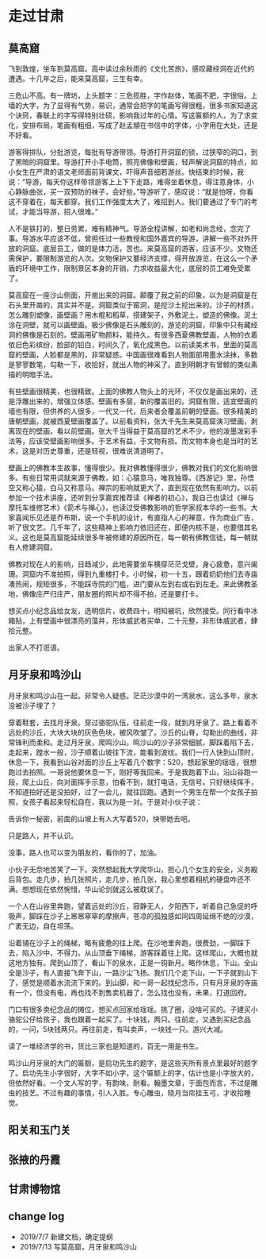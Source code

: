 # 走过甘肃

## 莫高窟

飞到敦煌，坐车到莫高窟。高中读过余秋雨的《文化苦旅》，感叹藏经洞在近代的遭遇。十几年之后，能来莫高窟，三生有幸。

三危山不高。有一牌坊，上头题字：三危揽胜，字作赵体，笔画不肥，字很俗。上墙的大字，为了显得有气势，易识，通常会把字的笔画写得很粗，很多书家知道这个诀窍，春联上的字写得特别壮硕，影响我过年的心情。写这匾额的人，为了求变化，安排布局，笔画有粗细，写成了赵孟頫在书信中的字体，小字用在大处，还是不好看。

游客得排队，分批游览，每批有导游带领。导游打开洞窟的锁，过狭窄的洞口，到了黑暗的洞窟里。导游打开小手电筒，照亮佛像和壁画，轻声解说洞窟的特点，如小女生在严肃的语文老师面前背课文，吓得声音细若游丝。快结束的时候，我说：“导游，每天你这样带领游客上上下下走路，难得坐着休息，得注意身体，小心静脉曲张，买一双预防的袜子，会好些。”导游听了，感叹说：“就是怕呀，你看这不穿着在，每天都穿。我们工作强度太大了，难招到人。我们要通过了专门的考试，才能当导游，招人很难。”

人不是铁打的，整日劳累，难有精神气。导游全程讲解，如老和尚念经，念完了事。导游水平应该不低，曾担任过一些教授和国外嘉宾的导游，讲解一些不对外开放的洞窟。底层员工，做的是体力活，苦也。来莫高窟的游客，应该不少。文物还需保护，要限制游览的人次。文物保护又要经济支撑，得开放游览，在这么一个矛盾的环境中工作，限制景区本身的开销，力求收益最大化，底层的员工难免受累了。

莫高窟在一座沙山侧面，开凿出来的洞窟。颠覆了我之前的印象，以为是洞窟是在石头里开凿的，其实并不是。洞窟类似于窑洞，是挖沙土挖出来的。沙子的材质，怎么雕刻塑像，画壁画？用木棍和稻草，搭建架子，外敷泥土，塑造的佛像。泥土涂在洞壁，就可以画壁画。极少佛像是石头雕刻的，游览的洞窟，印象中只有藏经洞的佛像是石刻的。壁画用矿物颜料，能持久。有很多西夏佛教壁画，人物的衣着依旧色彩缤纷，脸部的铅白，时间久了，氧化成黑色。以前读美术书，里面的莫高窟的壁画，人脸都是黑的，非常疑惑。中国画很难看到人物面部用墨水涂抹，多数是寥寥数笔，勾勒一下，收拾好，就出人物的神采了。直到明朝才有曾鲸的类似素描的明暗手法。

有些壁画很精美，也很精致。上面的佛教人物头上的光环，不仅仅是画出来的，还是浮雕出来的，增强立体感。壁画有多层，新的覆盖旧的。洞窟有限，适宜壁画的墙也有限，但供养的人很多，一代又一代，后来者会覆盖前朝的壁画。很多精美的唐朝壁画，就被西夏壁画覆盖了。以前看资料，张大千先生来莫高窟演习壁画，剥离现在的壁画，看以前壁画。张大千当得益于莫高窟的艺术不少，他的泼墨泼彩手法等，应该受壁画影响很多。于艺术有益，于文物有损。而文物本身也是当时的艺术，这是对历史尊重，还是轻视，很难说清道明了。

壁画上的佛教本生故事，懂得很少。我对佛教懂得很少，佛教对我们的文化影响很多。有些日常用词就来源于佛教，如：心猿意马，唯我独尊。《西游记》里，孙悟空又称心猿，白马又称意马。禅宗的影响就更大了，直到现在依然有影响力。以前参加一个技术讲座，还听到分享嘉宾推荐读《禅者的初心》，我自己也读过《禅与摩托车维修艺术》《箭术与禅心》，也读过受佛教影响的哲学家叔本华的一些书。大家喜闻乐见还是乔布斯，说一个手机的设计，有直指人心的禅意，作为商业广告，听了很文艺。几千年了，这些精神上影响力依旧还在，即便内核不是，也要借其名义。这也是莫高窟能延续很多年被修建的原因所在，每一朝有佛教信徒，每一朝就有人修建洞窟。

佛教对现在人的影响，日趋减少，此地需要坐车横穿茫茫戈壁，身心疲惫，意兴阑珊。洞窟内不准拍照，得到九重楼打卡。小时候，初一十五，跟着奶奶他们去寺庙凑热闹，规矩很多，不能踩寺院的门槛，进门要从左到右或右到左走。来此佛教圣地，佛像庄严归庄严，朋友圈的照片却不得不拍，还是要打卡。

想买点小纪念品给女友，选明信片，收费四十，明知被坑，欣然接受。同行看中冰箱贴，上有壁画中很漂亮的藻井，形体威武者买单，二十元整，非形体威武者，肆拾元整。

出家人不打诳语。

## 月牙泉和鸣沙山

月牙泉和鸣沙山在一起。非常令人疑惑。茫茫沙漠中的一湾泉水，这么多年，泉水没被沙子埋了？

穿着鞋套，去找月牙泉。穿过骆驼队伍，往前走一段，就到月牙泉了。路上看着不远处的沙丘，大块大块的灰色色块，被风吹皱了。沙丘的山脊，勾勒出的曲线，非常锋利而柔和。走过月牙泉，爬鸣沙山。鸣沙山的沙子非常细腻，脚踩着陷下去，走起来，蹚水一般，沙子顺着山坡往下流，能看到波纹。我们一行人快到山顶时，休息一下，我看到山谷对面的沙丘上写着几个数字：520，想起家里的瑶瑶，很想跑过去拍照。一哥说他要休息一下，刚好等我回来。于是我跑着下山，沿山谷跑一段，爬上山丘，向对面挥手示意，怕看不到，就打电话，无信号。只好继续挥手，不知道拍好还是没拍好，过了一会儿，就往回跑。遇到一个男生在帮一个女孩子拍照，女孩子看起来轻松自在，我以为是一对。于是对小伙子说：

告诉你一秘密，前面的山坡上有人大写着520，快带她去吧。

只是路人，并不认识。

没事，路人也可以变为朋友的，看你的了，加油。

小伙子无奈地苦笑了一下。突然想起我大学爬华山，担心几个女生的安全，义务殿后背包。走几步，拍几张照片，走几步，拍几张，我心里想着相机的硬盘咋还不满。想想现在依然惋惜，华山论剑就这么被耽误了。

一个人在山谷里奔跑，望着远处的沙丘，寂静无人，夕阳西下，听着自己急促的呼吸声，脚踩在沙子上窸窸窣窣的摩擦声，苍凉的孤独感如同四周延绵不绝的沙漠，广袤无边，自在坦荡。

沿着铺在沙子上的绳梯，略有疲惫的往上爬。在沙地里奔跑，很费劲，一脚踩下去，陷入沙中，不得力。从山顶垂下绳梯，游客踩着往上爬。这样爬山，大概也就这地方独有。爬到山顶了，看山下的泉水，正是一钩新月。略作休息，下山。全山全是沙子，有人直接飞奔下山，一路沙尘飞扬。我们几个走下山，一下子就到山下了，感觉是顺着水流流下来的。到山脚，和一哥一起找纪念币，只有月牙泉的寺庙有一个，但没有电，再也找不到售卖机器了，怎么找也没有，未果，打道回府。

门口有很多卖纪念品的摊位，想买点回家给瑶瑶。挑了圈，没啥可买的。子建买小骆驼公仔给孩子，我也跟着一起买了。十块钱，两只。往前走，又遇到买纪念品的，一问，5块钱两只。再往前走，有叫卖声，一块钱一只。游兴大减。

读了一堆经济学的书，货比三家也是知道的，百无一用是书生。

鸣沙山月牙泉的大门的匾额，是启功先生的题字，是这些天所有景点里最好的题字了。启功先生小字很好，大字不如小字，这个匾额上的字，估计也是小字放大的，但依然好看。一个文人写的字，有韵味，耐看。翰墨文章，于面包而言，不过是雕虫的技艺。不过有趣的事情，引人入胜。专心雕虫，晓月当帘挂玉弓，才收拾睡觉。

## 阳关和玉门关

## 张掖的丹霞

## 甘肃博物馆

## change log

- 2019/7/7 新建文档，确定提纲
- 2019/7/13 写莫高窟，月牙泉和鸣沙山
